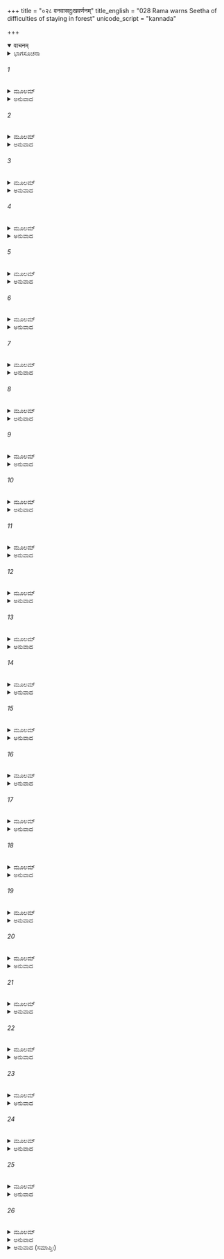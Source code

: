 +++
title = "०२८ वनवासदुःखवर्णनम्"
title_english = "028 Rama warns Seetha of difficulties of staying in forest"
unicode_script = "kannada"

+++
<details open><summary>वाचनम्</summary>

<div class="audioEmbed"  caption="श्रीराम-हरिसीताराममूर्ति-घनपाठिभ्यां वचनम्" src="https://archive.org/download/Ramayana-recitation-Sriram-harisItArAmamUrti-Ghanapaati-v2/Kanda_2/Kanda_2_AYK-028-Vanavasa_Dukka_Varnanam.mp3"></div>
</details>



<details><summary>ಭಾಗಸೂಚನಾ</summary>

ಶ್ರೀರಾಮನು ವನವಾಸದ ಕಷ್ಟಗಳನ್ನು ವರ್ಣಿಸಿ ಕಾಡಿಗೆ ಬಾರದಿರುವಂತೆ ಸೀತೆಗೆ ಸಲಹೆ ನೀಡಿದುದು
</details>

###### 1


<details><summary>ಮೂಲಮ್</summary>

ಸ ಏವಂ ಬ್ರುವತೀಂ ಸೀತಾಂ ಧರ್ಮಜ್ಞಾಂ ಧರ್ಮವತ್ಸಲಃ ।  
ನ ನೇತುಂ ಕುರುತೇ ಬುದ್ಧಿಂ ವನೇ ದುಃಖಾನಿ ಚಿಂತಯನ್ ॥
</details>

<details><summary>ಅನುವಾದ</summary>

ಧರ್ಮವನ್ನು ತಿಳಿದ ಸೀತೆಯು ಹೀಗೆ ಹೇಳಿದರೂ ಧರ್ಮವತ್ಸಲ ಶ್ರೀರಾಮನು ವನದಲ್ಲಿ ಆಗುವ ದುಃಖಗಳನ್ನು ನೆನೆದು ಅವಳನ್ನು ಜೊತೆಗೆ ಕರೆದುಕೊಂಡು ಹೋಗುವ ವಿಚಾರ ಮಾಡಲಿಲ್ಲ.॥1॥
</details>

###### 2


<details><summary>ಮೂಲಮ್</summary>

ಸಾಂತ್ವಯಿತ್ವಾ ತತಸ್ತಾಂ ತು ಬಾಷ್ಪದೂಷಿತಲೋಚನಾಮ್ ।  
ನಿವರ್ತನಾರ್ಥೇ ಧರ್ಮಾತ್ಮಾ ವಾಕ್ಯಮೇತದುವಾಚ ಹ ॥
</details>

<details><summary>ಅನುವಾದ</summary>

ಸೀತೆಯ ಕಣ್ಣುಗಳಲ್ಲಿ ನೀರು ತುಂಬಿತ್ತು. ಧರ್ಮಾತ್ಮಾ ಶ್ರೀರಾಮನು ಅವಳನ್ನು ವನವಾಸದ ವಿಚಾರದಿಂದ ನಿವೃತ್ತಗೊಳಿಸಲು ಸಾಂತ್ವನ ಪಡಿಸುತ್ತಾ ಇಂತೆಂದನು.॥2॥
</details>

###### 3


<details><summary>ಮೂಲಮ್</summary>

ಸೀತೇ ಮಹಾಕುಲೀನಾಸಿ ಧರ್ಮೇ ಚ ನಿರತಾ ಸದಾ ।  
ಇಹಾಚರಸ್ವ ಧರ್ಮಂ ತ್ವಂ ಯಥಾ ಮೇ ಮನಸಃ ಸುಖಮ್ ॥
</details>

<details><summary>ಅನುವಾದ</summary>

ಸೀತೇ! ನೀನು ಅತ್ಯಂತ ಉತ್ತಮ ಕುಲದಲ್ಲಿ ಹುಟ್ಟಿರುವೆ ಹಾಗೂ ಸದಾ ಧರ್ಮಾಚರಣೆಯಲ್ಲಿ ತೊಡಗಿರುವೆ. ಆದ್ದರಿಂದ ಇಲ್ಲೆ ಇದ್ದು ಧರ್ಮಪಾಲನೆ ಮಾಡು, ಅದರಿಂದ ನನ್ನ ಮನಸ್ಸಿಗೆ ಸಂತೋಷವಾಗುವುದು.॥3॥
</details>

###### 4


<details><summary>ಮೂಲಮ್</summary>

ಸೀತೇ ಯಥಾ ತ್ವಾಂ ವಕ್ಷ್ಯಾಮಿ ತಥಾ ಕಾರ್ಯಂ ತ್ವಯಾಬಲೇ ।  
ವನೇ ದೋಷಾ ಹಿ ಬಹವೋ ವಸತಸ್ತಾನ್ನಿಬೋಧ ಮೇ ॥
</details>

<details><summary>ಅನುವಾದ</summary>

ಸೀತೇ! ನಾನು ಹೇಳಿದಂತೆ ಮಾಡುವುದು ನಿನ್ನ ಕರ್ತವ್ಯವಾಗಿದೆ. ನೀನು ಅಬಲೆಯಾಗಿರುವೆ, ವನದಲ್ಲಿ ಬಹಳ ತೊಂದರೆಗಳಿವೆ. ಅವನ್ನು ನಿನಗೆ ಹೇಳುತ್ತೇನೆ ಕೇಳು.॥4॥
</details>

###### 5


<details><summary>ಮೂಲಮ್</summary>

ಸೀತೇ ವಿಮುಚ್ಯತಾಮೇಷಾ ವನವಾಸಕೃತಾ ಮತಿಃ ।  
ಬಹುದೋಷಂ ಹಿ ಕಾಂತಾರಂ ವನಮಿತ್ಯಭಿಧೀಯತೇ ॥
</details>

<details><summary>ಅನುವಾದ</summary>

ಸೀತೆ! ವನವಾಸಕ್ಕೆ ಹೋಗುವ ನಿನ್ನ ವಿಚಾರವನ್ನು ಬಿಡು. ವನವು ಅನೇಕ ಪ್ರಕಾರದ ದೋಷಗಳಿಂದ ವ್ಯಾಪ್ತವಾಗಿ ದುರ್ಗಮವಾಗಿದೆ.॥5॥
</details>

###### 6


<details><summary>ಮೂಲಮ್</summary>

ಹಿತಬುದ್ಧ್ಯಾಖಲುವಚೋ ಮಯೈತದಭಿಧೀಯತೇ ।  
ಸದಾ ಸುಖಂ ನ ಜಾನಾಮಿ ದುಃಖಮೇವ ಸದಾ ವನಮ್ ॥
</details>

<details><summary>ಅನುವಾದ</summary>

ನಿನ್ನ ಹಿತದೃಷ್ಟಿಯಿಂದಲೇ ನಾನು ಇದೆಲ್ಲವನ್ನು ಹೇಳುತ್ತಿದ್ದೇನೆ. ನನಗೆ ತಿಳಿದಂತೆ ಕಾಡಿನಲ್ಲಿ ಸದಾ ಸುಖ ಸಿಗುವುದಿಲ್ಲ. ಅಲ್ಲಿ ಸದಾ ದುಃಖವೇ ಸಿಗುತ್ತಾ ಇರುತ್ತದೆ.॥6॥
</details>

###### 7


<details><summary>ಮೂಲಮ್</summary>

ಗಿರಿನಿರ್ಝರಸಂಭೂತಾ ಗಿರಿನಿರ್ದರಿವಾಸಿನಾಮ್ ।  
ಸಿಂಹಾನಾಂ ನಿನದಾ ದುಃಖಾಃ ಶ್ರೋತುಂ ದುಃಖಮತೋವನಮ್ ॥
</details>

<details><summary>ಅನುವಾದ</summary>

ಪರ್ವತಗಳಿಂದ ಧುಮುಕುವ ಜಲಪಾತದ ಶಬ್ದವನ್ನು ಕೇಳಿ, ಪರ್ವತಗಳ ಗುಹೆಗಳಲ್ಲಿ ಇರುವ ಸಿಂಹಗಳು ಗರ್ಜಿಸತೊಡಗುತ್ತವೆ. ಅವುಗಳ ಗರ್ಜನೆ ಕೇಳಲು ಬಹಳ ದುಃಖಮಯವಾಗಿ ಇರುತ್ತದೆ. ಅದಕ್ಕಾಗಿ ವನವು ದುಃಖದಾಯಕವಾಗಿದೆ.॥7॥
</details>

###### 8


<details><summary>ಮೂಲಮ್</summary>

ಕ್ರೀಡಮಾನಾಶ್ಚ ವಿಸ್ರಬ್ಧಾ ಮತ್ತಾಃ ಶೂನ್ಯೇ ತಥಾ ಮೃಗಾಃ ।  
ದೃಷ್ಟ್ವಾ ಸಮಭಿವರ್ತಂತೇ ಸೀತೇ ದುಃಖಮತೋ ವನಮ್ ॥
</details>

<details><summary>ಅನುವಾದ</summary>

ಸೀತೇ! ನಿರ್ಜನ ಕಾಡಿನಲ್ಲಿ ನಿರ್ಭಯವಾಗಿ ಕ್ರೀಡಿಸುವ ಕೊಬ್ಬಿದ ಕಾಡುಪಶುಗಳು ಮನುಷ್ಯರನ್ನು ನೋಡುತ್ತಲೇ ಅವರ ಮೇಲೆ ಆಕ್ರಮಣ ಮಾಡುತ್ತವೆ. ಆದ್ದರಿಂದ ವನವು ದುಃಖದಿಂದ ತುಂಬಿದೆ.॥8॥
</details>

###### 9


<details><summary>ಮೂಲಮ್</summary>

ಸಗ್ರಾಹಾಃ ಸರಿತಶ್ಚೈವ ಪಂಕವತ್ಯಸ್ತು ದುಸ್ತರಾಃ ।  
ಮತ್ತೈರಪಿ ಗಜೈರ್ನಿತ್ಯಮತೋ ದುಃಖತರಂ ವನಮ್ ॥
</details>

<details><summary>ಅನುವಾದ</summary>

ಕಾಡಿನಲ್ಲಿರುವ ನದಿಗಳಲ್ಲಿ ಭಯಂಕರ ಮೊಸಳೆಗಳು ಇರುತ್ತದೆ. ಅವುಗಳಲ್ಲಿ ಕೆಸರು ಹೆಚ್ಚಾಗಿರುವುದರಿಂದ ಅವುಗಳನ್ನು ದಾಟುವುದು ಅತ್ಯಂತ ಕಠಿಣವಾಗಿದೆ. ಇದಲ್ಲದೆ ಕಾಡಿನಲ್ಲಿ ಮತ್ತ ಗಜಗಳು ತಿರುಗಾಡುತ್ತಾ ಇರುತ್ತವೆ. ಇವೆಲ್ಲ ಕಾರಣಗಳಿಂದ ವನವು ಬಹಳ ದುಃಖದಾಯಕವಾಗಿದೆ.॥9॥
</details>

###### 10


<details><summary>ಮೂಲಮ್</summary>

ಲತಾಕಂಟಕಸಂಕೀರ್ಣಾಃ ಕೃಕವಾಕೂಪನಾದಿತಾಃ ।  
ನಿರಪಾಶ್ಚ ಸುದುಃಖಾಶ್ಚ ಮಾರ್ಗಾ ದುಃಖಮತೋವನಮ್ ॥
</details>

<details><summary>ಅನುವಾದ</summary>

ಕಾಡಿನ ದಾರಿಗಳು ಬಳ್ಳಿಗಳಿಂದ, ಮುಳ್ಳುಗಳಿಂದ ತುಂಬಿರುತ್ತವೆ. ಅಲ್ಲಿ ಕಾಡುಕೋಳಿಗಳು ಕೂಗುತ್ತಾ ಇರುತ್ತವೆ. ಆ ದಾರಿಗಳಲ್ಲಿ ನಡೆಯಲು ಬಹಳ ಕಷ್ಟವಾಗುತ್ತದೆ. ಕೆಲವೊಮ್ಮೆ ಹತ್ತಿರದಲ್ಲಿ ನೀರೂ ಸಿಗುವುದಿಲ್ಲ. ಇದರಿಂದ ಕಾಡಿನಲ್ಲಿ ದುಃಖವೇ ದುಃಖ ಇರುತ್ತದೆ.॥10॥
</details>

###### 11


<details><summary>ಮೂಲಮ್</summary>

ಸುಪ್ಯತೇ ಪರ್ಣಶಯ್ಯಾಸುಸ್ವಯಂಭಗ್ನಾಸು ಭೂತಲೇ ।  
ರಾತ್ರಿಷು ಶ್ರಮಖಿನ್ನೇನ ತಸ್ಮಾದ್ದುಃಖಮತೋ ವನಮ್ ॥
</details>

<details><summary>ಅನುವಾದ</summary>

ಇಡೀ ದಿನದ ಬಳಲಿಕೆಯಿಂದ ಮನುಷ್ಯನು ರಾತ್ರಿಯಲ್ಲಿ ತಾನಾಗಿ ಬಿದ್ದ ತರಗೆಲೆಯ ಶಯ್ಯೆಯಲ್ಲಿ ಮಲಗಬೇಕಾಗುತ್ತದೆ. ಆದ್ದರಿಂದ ವನವು ದುಃಖದಿಂದ ತುಂಬಿದೆ.॥11॥
</details>

###### 12


<details><summary>ಮೂಲಮ್</summary>

ಅಹೋರಾತ್ರಂ ಚ ಸಂತೋಷಃ ಕರ್ತವ್ಯೋನಿಯತಾತ್ಮನಾ ।  
ಫಲೈರ್ವೃಕ್ಷಾವಪತಿತೈಃ ಸೀತೇ ದುಃಖಮತೋ ವನಮ್ ॥
</details>

<details><summary>ಅನುವಾದ</summary>

ಸೀತೇ! ಅಲ್ಲಿ ಮನಸ್ಸನ್ನು ವಶಪಡಿಸಿಕೊಂಡು ಮರಗಳಿಂದ ತಾನಾಗಿ ಬಿದ್ದ ಫಲಗಳ ಆಹಾರದಲ್ಲೇ ಹಗಲು ರಾತ್ರಿ ಸಂತೋಷಪಡಬೇಕು. ಆದ್ದರಿಂದ ಕಾಡು ದುಃಖಕೊಡುವಂತಹುದು.॥12॥
</details>

###### 13


<details><summary>ಮೂಲಮ್</summary>

ಉಪವಾಸಶ್ಚ ಕರ್ತವ್ಯೋ ಯಥಾಪ್ರಾಣೇನ ಮೈಥಿಲಿ ।  
ಜಟಾಭಾರಶ್ಚ ಕರ್ತವ್ಯೋ ವಲ್ಕಲಾಂಬರಧಾರಣಮ್ ॥
</details>

<details><summary>ಅನುವಾದ</summary>

ಮಿಥಿಲೇಶಕುಮಾರೀ! ತನ್ನ ಶಕ್ತಿಗನುಸಾರ ಉಪವಾಸ ಮಾಡುವುದು, ತಲೆಯಲ್ಲಿ ಜಟೆ ಧರಿಸುವುದು, ವಲ್ಕಲ, ನಾರುಬಟ್ಟೆಯನ್ನು ಉಡುವುದು ಅಲ್ಲಿಯ ಜೀವನ ಶೈಲಿಯಾಗಿದೆ.॥13॥
</details>

###### 14


<details><summary>ಮೂಲಮ್</summary>

ದೇವತಾನಾಂ ಪಿತೄಣಾಂ ಚ ಕರ್ತವ್ಯಂ ವಿಧಿಪೂರ್ವಕಮ್ ।  
ಪ್ರಾಪ್ತಾನಾಮತಿಥೀನಾಂ ಚ ನಿತ್ಯಶಃ ಪ್ರತಿಪೂಜನಮ್ ॥
</details>

<details><summary>ಅನುವಾದ</summary>

ಪ್ರತಿದಿನ ಶಾಸ್ತ್ರೋಕ್ತವಿಧಿಗನುಸಾರ ದೇವತೆಗಳ, ಪಿತೃಗಳ ಹಾಗೂ ಬಂದಿರುವ ಅತಿಥಿಗಳ ಪೂಜೆ ಮಾಡುವುದು - ಇದೇ ವನವಾಸಿಯ ಪ್ರಧಾನ ಕರ್ತವ್ಯವಾಗಿದೆ.॥14॥
</details>

###### 15


<details><summary>ಮೂಲಮ್</summary>

ಕಾರ್ಯಸ್ತ್ರಿರಭಿಷೇಕಶ್ಚ ಕಾಲೇ ಕಾಲೇ ಚ ನಿತ್ಯಶಃ ।  
ಚರತಾಂ ನಿಯಮೇನೈವ ತಸ್ಮಾದ್ದುಃಖತರಂ ವನಮ್ ॥
</details>

<details><summary>ಅನುವಾದ</summary>

ವನವಾಸಿಗೆ ದಿನನಿತ್ಯ ನಿಯಮ ಪೂರ್ವಕ ಮೂರು ಹೊತ್ತಿನಲ್ಲಿಯೂ ಸ್ನಾನ ಮಾಡಬೇಕಾಗುತ್ತದೆ. ಇದಕ್ಕಾಗಿ ಕಾಡು ಬಹಳ ಕಷ್ಟ ಕೊಡುವುದಾಗಿದೆ.॥15॥
</details>

###### 16


<details><summary>ಮೂಲಮ್</summary>

ಉಪಹಾರಶ್ಚ ಕರ್ತವ್ಯಃ ಕುಸುಮೈಃ ಸ್ವಯಮಾಹೃತೈಃ ।  
ಆರ್ಷೇಣ ವಿಧಿನಾ ವೇದ್ಯಾಂ ಸೀತೇ ದುಃಖಮತೋ ವನಮ್ ॥
</details>

<details><summary>ಅನುವಾದ</summary>

ಸೀತೆ! ಅಲ್ಲಿ ಸ್ವತಃ ಕಿತ್ತು-ಹೆಕ್ಕಿ ತಂದ ಹೂವುಗಳಿಂದ ವೇದೋಕ್ತ ವಿಧಿಯಿಂದ ವೇದಿಯ ಮೇಲೆ ದೇವತೆಗಳನ್ನು ಪೂಜಿಸಬೇಕಾಗುತ್ತದೆ. ಅದಕ್ಕಾಗಿ ವನವನ್ನು ಕಷ್ಟಪ್ರದವೆಂದು ಹೇಳಲಾಗಿದೆ.॥16॥
</details>

###### 17


<details><summary>ಮೂಲಮ್</summary>

ಯಥಾಲಬ್ಧೇನ ಕರ್ತವ್ಯಃ ಸಂತೋಷಸ್ತೇನ ಮೈಥಿಲಿ ।  
ಯತಾಹಾರೈರ್ವನಚರೈಃ ಸೀತೇ ದುಃಖಮತೋ ವನಮ್ ॥
</details>

<details><summary>ಅನುವಾದ</summary>

ಮಿಥಿಲೇಶಕುಮಾರೀ ಜಾನಕೀ! ವನವಾಸಿಗಳಿಗೆ ಯಾವಾಗ ಎಂತಹ ಆಹಾರ ಸಿಗುವುದೋ ಅದರಲ್ಲೇ ಸಂತೋಷಪಡ ಬೇಕಾಗುತ್ತದೆ. ಆದ್ದರಿಂದ ವನವು ದುಃಖರೂಪವೇ ಆಗಿದೆ.॥17॥
</details>

###### 18


<details><summary>ಮೂಲಮ್</summary>

ಅತೀವ ವಾತಾಸ್ತಿಮಿರಂ ಬುಭುಕ್ಷಾ ಚಾತ್ರಿ ನಿತ್ಯಶಃ ।  
ಭಯಾನಿ ಚ ಮಹಾಂತ್ಯತ್ರ ತತೋ ದುಃಖತರಂ ವನಮ್ ॥
</details>

<details><summary>ಅನುವಾದ</summary>

ಕಾಡಿನಲ್ಲಿ ಪ್ರಚಂಡ ಬಿರುಗಾಳಿ, ಘೋರ ಅಂಧಕಾರ, ಪ್ರತಿದಿನ ಹಸಿವಿನ ಕಷ್ಟ ಹಾಗೂ ಇನ್ನೂ ದೊಡ್ಡ-ದೊಡ್ಡ ಭಯಗಳು ಪ್ರಾಪ್ತವಾಗುತ್ತವೆ. ಆದ್ದರಿಂದ ವನವು ಅತ್ಯಂತ ಕಷ್ಟಪ್ರದವಾಗಿದೆ.॥18॥
</details>

###### 19


<details><summary>ಮೂಲಮ್</summary>

ಸರೀಸೃಪಾಶ್ಚ ಬಹವೋ ಬಹುರೂಪಾಶ್ಚ ಭಾಮಿನಿ ।  
ಚರಂತಿ ಪಥಿ ತೇದರ್ಪಾತ್ತತೋ ದುಃಖತರಂ ವನಮ್ ॥
</details>

<details><summary>ಅನುವಾದ</summary>

ಭಾಮಿನಿ! ಅಲ್ಲಿ ಅನೇಕ ಪ್ರಕಾರದ ಬಹಳ ಕಾಡು ಸರ್ಪಗಳು ದರ್ಪದಿಂದ ದಾರಿಯಲ್ಲಿ ಸಂಚರಿಸುತ್ತಾ ಇರುತ್ತವೆ. ಆದ್ದರಿಂದ ಕಾಡು ಬಹಳ ಕಷ್ಟದಾಯಕವಾಗಿದೆ.॥19॥
</details>

###### 20


<details><summary>ಮೂಲಮ್</summary>

ನದೀನಿಲಯನಾಃ ಸರ್ಪಾ ನದೀಕುಟಿಲಗಾಮಿನಃ ।  
ತಿಷ್ಠಂತ್ಯಾವೃತ್ಯ ಪಂಥಾನಮತೋ ದುಃಖತರಂ ವನಮ್ ॥
</details>

<details><summary>ಅನುವಾದ</summary>

ನದಿಗಳಲ್ಲಿ ವಾಸಿಸುವ ಸರ್ಪಗಳು, ನದಿಗಳಂತೆ ವಕ್ರಗತಿಯಿಂದ ಓಡಾಡುವ ಬಹಳ ಸಂಖ್ಯೆಯಲ್ಲಿ ಹಾವುಗಳು ಕಾಡಿನ ದಾರಿಯನ್ನು ಅಡ್ಡಗಟ್ಟಿ ಬಿದ್ದಿರುತ್ತವೆ. ಇದಕ್ಕಾಗಿ ಕಷ್ಟದಾಯಕವಾಗಿದೆ.॥20॥
</details>

###### 21


<details><summary>ಮೂಲಮ್</summary>

ಪತಂಗಾ ವೃಶ್ಚಿಕಾಃ ಕೀಟಾ ದಂಶಾಶ್ಚ ಮಶಕೈಃ ಸಹ ।  
ಬಾಧಂತೇ ನಿತ್ಯಮಬಲೇ ಸರ್ವಂ ದುಃಖಮತೋವನಮ್ ॥
</details>

<details><summary>ಅನುವಾದ</summary>

ಅಬಲೆ! ಮಿಡತೆಗಳು, ಚೇಳುಗಳು, ಕೀಟಗಳು, ಸೊಳ್ಳೆಗಳು, ನೊಣಗಳು ಅಲ್ಲಿ ಸದಾ ಕಷ್ಟ ಕೊಡುತ್ತಾ ಇರುತ್ತವೆ; ಆದ್ದರಿಂದ ಇಡೀ ವನವು ದುಃಖರೂಪವೇ ಆಗಿದೆ.॥21॥
</details>

###### 22


<details><summary>ಮೂಲಮ್</summary>

ಧ್ರುಮಾಃ ಕಂಟಕಿನಶ್ಚೈವ ಕುಶಾಃ ಕಾಶಾಶ್ಚ ಭಾಮಿನಿ ।  
ವನೇ ವ್ಯಾಕುಲ ಶಾಖಾಗ್ರಾಸ್ತೇನ ದುಃಖಮತೋ ವನಮ್ ॥
</details>

<details><summary>ಅನುವಾದ</summary>

ಭಾಮಿನಿ! ಕಾಡಿನಲ್ಲಿ ವಿಶಾಲವಾಗಿ ಹರಡಿಕೊಂಡಿರುವ ಕೊಂಬೆಗಳುಳ್ಳ ಮುಳ್ಳಿನ ಮರಗಳು, ಕುಶ-ಕಾಶ ಮುಂತಾದ ಹಲ್ಲುಗಳು ಎಲ್ಲೆಲ್ಲೂ ಹರಡಿಕೊಂಡಿವೆ. ಅದಕ್ಕಾಗಿ ಕಾಡು ವಿಶೇಷ ಕಷ್ಟದಾಯಕವಾಗಿದೆ.॥22॥
</details>

###### 23


<details><summary>ಮೂಲಮ್</summary>

ಕಾಯಕ್ಲೇಶಾಶ್ಚ ಬಹವೋ ಭಯಾನಿ ವಿವಿಧಾನಿ ಚ ।  
ಅರಣ್ಯವಾಸೇ ವಸತೋ ದುಃಖಮೇವ ಸದಾ ವನಮ್ ॥
</details>

<details><summary>ಅನುವಾದ</summary>

ವನದಲ್ಲಿ ವಾಸಿಸುವ ಮನುಷ್ಯನು ಬಹಳಷ್ಟು ಶಾರೀರಿಕ ಕ್ಲೇಶಗಳನ್ನು ಮತ್ತು ನಾನಾ ಪ್ರಕಾರದ ಭಯಗಳನ್ನು ಎದುರಿಸಬೇಕಾಗುತ್ತದೆ. ಆದ್ದರಿಂದ ವನವು ಸದಾ ದುಃಖರೂಪವೇ ಆಗಿದೆ.॥23॥
</details>

###### 24


<details><summary>ಮೂಲಮ್</summary>

ಕ್ರೋಧಲೋಭೌ ವಿಮೋಕ್ತವ್ಯೌ ಕರ್ತವ್ಯಾ ತಪಸೇ ಮತಿಃ ।  
ನ ಭೇತವ್ಯಂ ಚ ಭೇತವ್ಯೇ ದುಃಖಂ ನಿತ್ಯಮತೋ ವನಮ್ ॥
</details>

<details><summary>ಅನುವಾದ</summary>

ಅಲ್ಲಿ ಕ್ರೋಧ ಮತ್ತು ಲೋಭವನ್ನು ತ್ಯಜಿಸಬೇಕಾಗುತ್ತದೆ, ತಪಸ್ಸಿನಲ್ಲೇ ಮನಸ್ಸನ್ನು ತೊಡಗಿಸಬೇಕಾಗುತ್ತದೆ. ಭಯವಿರುವ ಸ್ಥಾನದಲ್ಲಿಯೂ ನಿರ್ಭಯನಾಗಿ ಇರಬೇಕಾಗುತ್ತದೆ. ಆದ್ದರಿಂದ ಅಲ್ಲಿ ದುಃಖವೇ ದುಃಖ ಇದೆ.॥24॥
</details>

###### 25


<details><summary>ಮೂಲಮ್</summary>

ತದಲಂ ತೇ ವನಂ ಗತ್ವಾ ಕ್ಷೇಮಂ ನಹಿ ವನಂ ತವ ।  
ವಿಮೃಶನ್ನಿ ಹ ಪಶ್ಯಾಮಿ ಬಹುದೋಷಕರಂ ವನಮ್ ॥
</details>

<details><summary>ಅನುವಾದ</summary>

ಅದಕ್ಕಾಗಿ ನೀನು ವನಕ್ಕೆ ಬರುವುದು ಸರಿಯಲ್ಲ. ಅಲ್ಲಿಗೆ ಹೋಗಿ ನೀನು ಕ್ಷೇಮದಿಂದ ಇರಲಾರೆ. ನೀನು ವನದಲ್ಲಿ ಇರುವುದು ಅನೇಕ ದೋಷಗಳ ಉತ್ಪಾದಕ ಬಹಳ ಕಷ್ಟದಾಯಕವೆಂದು ನಾನು ಬಹಳ ವಿಚಾರ ಮಾಡಿ ನೋಡಿದೆ.॥25॥
</details>

###### 26


<details><summary>ಮೂಲಮ್</summary>

ವನಂ ತು ನೇತುಂ ನ ಕೃತಾ ಮತಿರ್ಯದಾ  
ಬಭೂವ ರಾಮೇಣ ತದಾ ಮಹಾತ್ಮನಾ ।  
ನ ತಸ್ಯ ಸೀತಾ ವಚನಂ ಚಕಾರ ತಂ  
ತತೋಽಬ್ರವೀದ್ ರಾಮಮಿದಂ ಸುದುಃಖಿತಾ ॥
</details>

<details><summary>ಅನುವಾದ</summary>

ಮಹಾತ್ಮಾ ಶ್ರೀರಾಮನು ಆಗ ಸೀತೆಯನ್ನು ಕಾಡಿಗೆ ಕರೆದುಕೊಂಡು ಹೋಗಲು ವಿಚಾರ ಮಾಡದಿದ್ದಾಗ ಸೀತೆಯೂ ಅವನ ಮಾತನ್ನು ಒಪ್ಪಲಿಲ್ಲ. ಅವಳು ಅತ್ಯಂತ ದುಃಖಿತಳಾಗಿ ಶ್ರೀರಾಮನಲ್ಲಿ ಹೀಗೆ ಹೇಳಿದಳು.॥26॥
</details>

<details><summary>ಅನುವಾದ (ಸಮಾಪ್ತಿಃ)</summary>

ಶ್ರೀವಾಲ್ಮೀಕಿ ವಿರಚಿತ ಆರ್ಷರಾಮಾಯಣ ಆದಿಕಾವ್ಯದ ಅಯೋಧ್ಯಾಕಾಂಡದಲ್ಲಿ ಇಪ್ಪತ್ತೆಂಟನೆಯ ಸರ್ಗ ಪೂರ್ಣವಾಯಿತು ॥28॥
</details>
